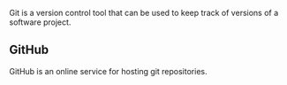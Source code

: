
Git is a version control tool that can be used to keep track of versions of a software project.

## GitHub

GitHub is an online service for hosting git repositories.

